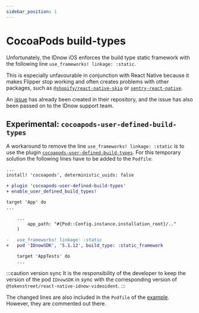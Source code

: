 ```yaml
---
sidebar_position: 1
---
```


# CocoaPods build-types

Unfortunately, the IDnow iOS enforces the build type static framework with the following line `use_frameworks! linkage: :static`.

This is especially unfavourable in conjunction with React Native because it makes Flipper stop working and often creates problems with other packages,
such as [`@shopify/react-native-skia`](https://github.com/Shopify/react-native-skia/issues/652) or [`sentry-react-native`](https://github.com/getsentry/sentry-react-native/issues/2353).

An [issue](https://github.com/idnow/de.idnow.ios/issues/119) has already been created in their repository, and the issue has also been passed on to the IDnow support team.

## Experimental: `cocoapods-user-defined-build-types`

A workaround to remove the line `use_frameworks! linkage: :static` is to use the plugin [`cocoapods-user-defined-build-types`](https://github.com/joncardasis/cocoapods-user-defined-build-types).
For this temporary solution the following lines have to be added to the `Podfile`:

```diff
...
install! 'cocoapods', deterministic_uuids: false

+ plugin 'cocoapods-user-defined-build-types'
+ enable_user_defined_build_types!

target 'App' do
...
```

```diff
    ...
        app_path: "#{Pod::Config.instance.installation_root}/.."
    )

-   use_frameworks! linkage: :static
+   pod 'IDnowSDK', '5.1.12', build_type: :static_framework

    target 'AppTests' do
    ...
```

:::caution version sync
It is the responsibility of the developer to keep the version of the pod `IDnowSDK` in sync with the corresponding version of `@tokenstreet/react-native-idnow-videoident`.
:::

The changed lines are also included in the `Podfile` of the [example](https://github.com/tokenstreet-tech/react-native-idnow-videoident/blob/main/example/ios/Podfile). However, they are commented out there.

